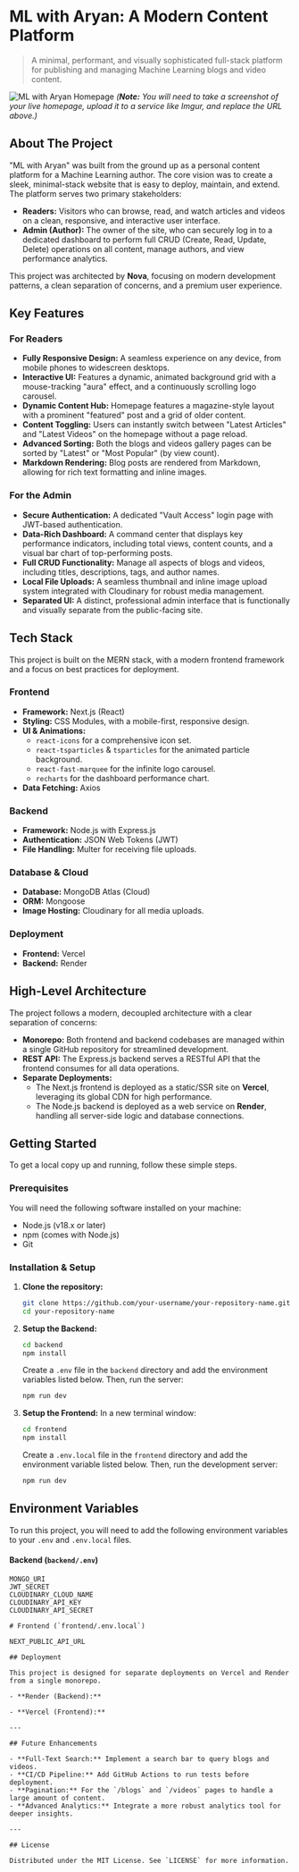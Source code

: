 # ML with Aryan: A Modern Content Platform

> A minimal, performant, and visually sophisticated full-stack platform for publishing and managing Machine Learning blogs and video content.

![ML with Aryan Homepage](https://i.imgur.com/your-screenshot-url.png) 
*(**Note:** You will need to take a screenshot of your live homepage, upload it to a service like Imgur, and replace the URL above.)*

## About The Project

"ML with Aryan" was built from the ground up as a personal content platform for a Machine Learning author. The core vision was to create a sleek, minimal-stack website that is easy to deploy, maintain, and extend. The platform serves two primary stakeholders:

*   **Readers:** Visitors who can browse, read, and watch articles and videos on a clean, responsive, and interactive user interface.
*   **Admin (Author):** The owner of the site, who can securely log in to a dedicated dashboard to perform full CRUD (Create, Read, Update, Delete) operations on all content, manage authors, and view performance analytics.

This project was architected by **Nova**, focusing on modern development patterns, a clean separation of concerns, and a premium user experience.

## Key Features

### For Readers
*   **Fully Responsive Design:** A seamless experience on any device, from mobile phones to widescreen desktops.
*   **Interactive UI:** Features a dynamic, animated background grid with a mouse-tracking "aura" effect, and a continuously scrolling logo carousel.
*   **Dynamic Content Hub:** Homepage features a magazine-style layout with a prominent "featured" post and a grid of older content.
*   **Content Toggling:** Users can instantly switch between "Latest Articles" and "Latest Videos" on the homepage without a page reload.
*   **Advanced Sorting:** Both the blogs and videos gallery pages can be sorted by "Latest" or "Most Popular" (by view count).
*   **Markdown Rendering:** Blog posts are rendered from Markdown, allowing for rich text formatting and inline images.

### For the Admin
*   **Secure Authentication:** A dedicated "Vault Access" login page with JWT-based authentication.
*   **Data-Rich Dashboard:** A command center that displays key performance indicators, including total views, content counts, and a visual bar chart of top-performing posts.
*   **Full CRUD Functionality:** Manage all aspects of blogs and videos, including titles, descriptions, tags, and author names.
*   **Local File Uploads:** A seamless thumbnail and inline image upload system integrated with Cloudinary for robust media management.
*   **Separated UI:** A distinct, professional admin interface that is functionally and visually separate from the public-facing site.

## Tech Stack

This project is built on the MERN stack, with a modern frontend framework and a focus on best practices for deployment.

### Frontend
*   **Framework:** Next.js (React)
*   **Styling:** CSS Modules, with a mobile-first, responsive design.
*   **UI & Animations:**
    *   `react-icons` for a comprehensive icon set.
    *   `react-tsparticles` & `tsparticles` for the animated particle background.
    *   `react-fast-marquee` for the infinite logo carousel.
    *   `recharts` for the dashboard performance chart.
*   **Data Fetching:** Axios

### Backend
*   **Framework:** Node.js with Express.js
*   **Authentication:** JSON Web Tokens (JWT)
*   **File Handling:** Multer for receiving file uploads.

### Database & Cloud
*   **Database:** MongoDB Atlas (Cloud)
*   **ORM:** Mongoose
*   **Image Hosting:** Cloudinary for all media uploads.

### Deployment
*   **Frontend:** Vercel
*   **Backend:** Render

## High-Level Architecture

The project follows a modern, decoupled architecture with a clear separation of concerns:

*   **Monorepo:** Both frontend and backend codebases are managed within a single GitHub repository for streamlined development.
*   **REST API:** The Express.js backend serves a RESTful API that the frontend consumes for all data operations.
*   **Separate Deployments:**
    *   The Next.js frontend is deployed as a static/SSR site on **Vercel**, leveraging its global CDN for high performance.
    *   The Node.js backend is deployed as a web service on **Render**, handling all server-side logic and database connections.

## Getting Started

To get a local copy up and running, follow these simple steps.

### Prerequisites

You will need the following software installed on your machine:
*   Node.js (v18.x or later)
*   npm (comes with Node.js)
*   Git

### Installation & Setup

1.  **Clone the repository:**
    ```sh
    git clone https://github.com/your-username/your-repository-name.git
    cd your-repository-name
    ```

2.  **Setup the Backend:**
    ```sh
    cd backend
    npm install
    ```
    Create a `.env` file in the `backend` directory and add the environment variables listed below. Then, run the server:
    ```sh
    npm run dev
    ```

3.  **Setup the Frontend:**
    In a new terminal window:
    ```sh
    cd frontend
    npm install
    ```
    Create a `.env.local` file in the `frontend` directory and add the environment variable listed below. Then, run the development server:
    ```sh
    npm run dev
    ```

## Environment Variables

To run this project, you will need to add the following environment variables to your `.env` and `.env.local` files.

#### Backend (`backend/.env`)

```env
MONGO_URI
JWT_SECRET
CLOUDINARY_CLOUD_NAME
CLOUDINARY_API_KEY
CLOUDINARY_API_SECRET

# Frontend (`frontend/.env.local`)

NEXT_PUBLIC_API_URL

## Deployment

This project is designed for separate deployments on Vercel and Render from a single monorepo.

- **Render (Backend):**

- **Vercel (Frontend):**

---

## Future Enhancements

- **Full-Text Search:** Implement a search bar to query blogs and videos.  
- **CI/CD Pipeline:** Add GitHub Actions to run tests before deployment.  
- **Pagination:** For the `/blogs` and `/videos` pages to handle a large amount of content.  
- **Advanced Analytics:** Integrate a more robust analytics tool for deeper insights.

---

## License

Distributed under the MIT License. See `LICENSE` for more information.

